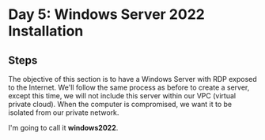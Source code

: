 # Day 5: Windows Server 2022 Installation
## Steps
The objective of this section is to have a Windows Server with RDP exposed to the Internet. We'll follow the same process as before to create a server, except this time, we will not include this server within our VPC (virtual private cloud). When the computer is compromised, we want it to be isolated from our private network. 

I'm going to call it **windows2022**.

